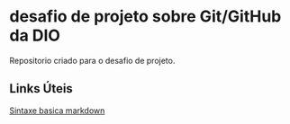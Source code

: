 # desafio de projeto sobre Git/GitHub da DIO
Repositorio criado para o desafio de projeto.

## Links Úteis 
[Sintaxe basica markdown](https://www.markdownguide.org/basic-syntax/)
